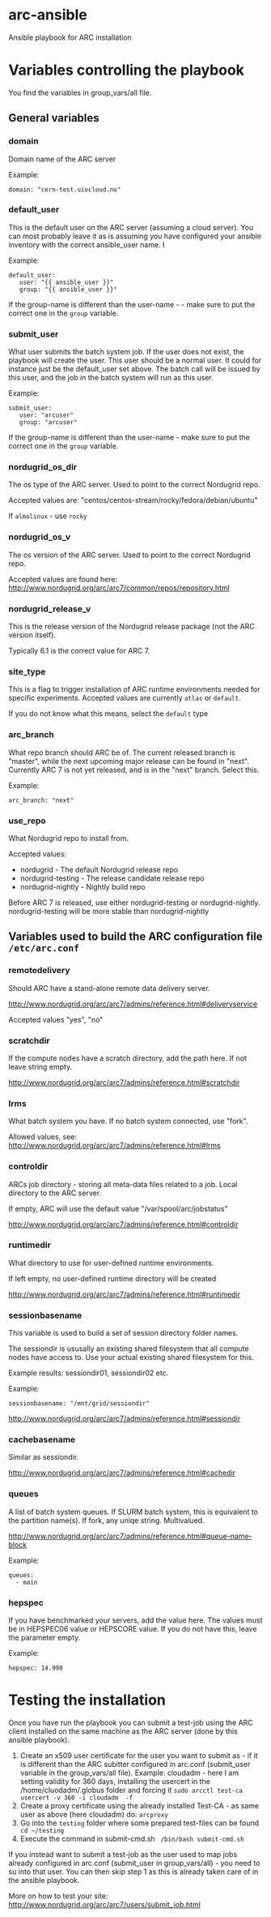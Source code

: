 
# arc-ansible
Ansible playbook for ARC installation


# Variables controlling the playbook

You find the variables in group_vars/all file. 



## General variables 

### domain
Domain name of the ARC server

Example: 

```
domain: "cern-test.uiocloud.no"
```



### default_user
This is the default user on the ARC server (assuming a cloud server). You can most probably leave it as is assuming you have configured your ansible inventory with the correct ansible_user name. I

Example: 

``` 
default_user:
   user: "{{ ansible_user }}"
   group: "{{ ansible_user }}"
```



If the group-name is different than the user-name - - make sure to put the correct one in the `group` variable. 


### submit_user
What user submits the batch system job. If the user does not exist, the playbook will create the user. This user should be a normal user. It could for instance just be the default_user set above. The batch call will be issued by this user, and the job in the batch system will run as this user. 

Example: 

```
submit_user: 
   user: "arcuser"
   group: "arcuser"
```

If the group-name is different than the user-name - make sure to put the correct one in the `group` variable. 

### nordugrid_os_dir

The os type of the ARC server. Used to point to the correct Nordugrid repo. 

Accepted values are: "centos/centos-stream/rocky/fedora/debian/ubuntu"

If `almalinux` - use `rocky` 


### nordugrid_os_v
The os version of the ARC server. Used to point to the correct Nordugrid repo. 

Accepted values are found here: http://www.nordugrid.org/arc/arc7/common/repos/repository.html

### nordugrid_release_v
This is the release version of the Nordugrid release package (not the ARC version itself). 

Typically 6.1 is the correct value for ARC 7. 


### site_type

This is a flag to trigger installation of ARC runtime environments needed for specific experiments. 
Accepted values are currently `atlas` or `default`. 

If you do not know what this means, select the ```default``` type

### arc_branch

What repo branch should ARC be of. The current released branch is "master", while the next upcoming major release can be found in "next". Currently ARC 7 is not yet released, and is in the "next" branch. Select this. 

Example: 

```
arc_branch: "next"
```

### use_repo
What Nordugrid repo to install from. 

Accepted values: 
- nordugrid - The default Nordugrid release repo 
- nordugrid-testing - The release candidate release repo 
- nordugrid-nightly - Nightly build repo


Before ARC 7 is released, use either nordugrid-testing or nordugrid-nightly. nordugrid-testing will be more stable than nordugrid-nightly


## Variables used to build the ARC configuration file `/etc/arc.conf`

### remotedelivery
Should ARC have a stand-alone remote data delivery server. 

http://www.nordugrid.org/arc/arc7/admins/reference.html#deliveryservice

Accepted values "yes", "no"


### scratchdir
If the compute nodes have a scratch directory, add the path here. If not leave string empty. 

http://www.nordugrid.org/arc/arc7/admins/reference.html#scratchdir


### lrms
What batch system you have. If no batch system connected, use "fork". 

Allowed values, see: http://www.nordugrid.org/arc/arc7/admins/reference.html#lrms


### controldir
ARCs job directory - storing all meta-data files related to a job. Local directory to the ARC server. 

If empty, ARC will use the default value "/var/spool/arc/jobstatus"

http://www.nordugrid.org/arc/arc7/admins/reference.html#controldir

### runtimedir
What directory to use for user-defined runtime environments. 

If left empty, no user-defined runtime directory will be created

http://www.nordugrid.org/arc/arc7/admins/reference.html#runtimedir

### sessionbasename
This variable is used to build a set of session directory folder names. 

The sessiondir is ususally an existing shared filesystem that all compute nodes have access to. 
Use your actual existing shared filesystem for this. 

Example results: sessiondir01, sessiondir02 etc. 

Example: 
```
sessionbasename: "/mnt/grid/sessiondir"
```


http://www.nordugrid.org/arc/arc7/admins/reference.html#sessiondir

### cachebasename
Similar as sessiondir. 

http://www.nordugrid.org/arc/arc7/admins/reference.html#cachedir


### queues
A list of batch system queues. If SLURM batch system, this is equivalent to the partition name(s). If fork, any uniqe string. Multivalued. 

http://www.nordugrid.org/arc/arc7/admins/reference.html#queue-name-block


Example: 
```
queues: 
  - main
```

### hepspec
If you have benchmarked your servers, add the value here. The values must be in HEPSPEC06 value or HEPSCORE value. 
If you do not have this, leave the parameter empty. 

Example: 

```hepspec: 14.998```

# Testing the installation
Once you have run the playbook you can submit a test-job using the ARC client installed on the same machine as the ARC server (done by this ansible playbook). 

1. Create an x509 user certificate for the user you want to submit as - if it is different than the ARC subitter configured in arc.conf (submit_user variable in the group_vars/all file). Example: cloudadm - here I am setting validity for 360 days, installing the usercert in the /home/cluodadm/.globus folder and forcing it
   ``` sudo arcctl test-ca usercert -v 360 -i cloudadm  -f ```
2. Create a proxy certificate using the already installed Test-CA - as same user as above (here cloudadm) do:
   ```arcproxy```
3. Go into the `testing` folder where some prepared test-files can be found
   ``` cd ~/testing```
4. Execute the command in submit-cmd.sh
   ``` /bin/bash submit-cmd.sh```

If you instead want to submit a test-job as the user used to map jobs already configured in arc.conf (submit_user in group_vars/all) - you need to su into that user. You can then skip step 1 as this is already taken care of in the ansible playbook. 

More on how to test your site: http://www.nordugrid.org/arc/arc7/users/submit_job.html


